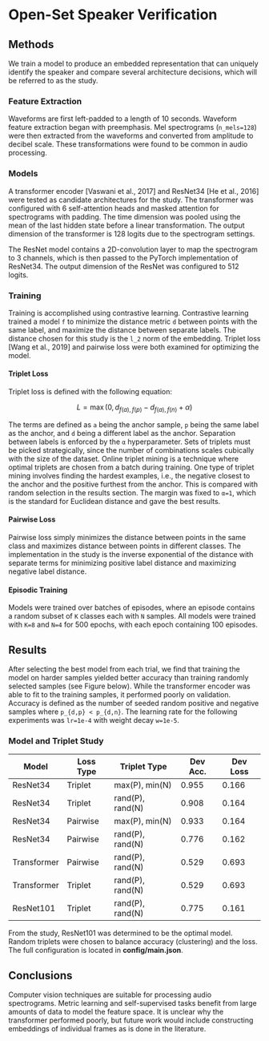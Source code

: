 # Open-Set Speaker Verification

## Methods

We train a model to produce an embedded representation that can uniquely identify the speaker and compare several architecture decisions, which will be referred to as the study.

### Feature Extraction

Waveforms are first left-padded to a length of 10 seconds. Waveform feature extraction began with preemphasis. Mel spectrograms (`n_mels=128`) were then extracted from the waveforms and converted from amplitude to decibel scale. These transformations were found to be common in audio processing.

### Models

A transformer encoder [Vaswani et al., 2017] and ResNet34 [He et al., 2016] were tested as candidate architectures for the study. The transformer was configured with 6 self-attention heads and masked attention for spectrograms with padding. The time dimension was pooled using the mean of the last hidden state before a linear transformation. The output dimension of the transformer is 128 logits due to the spectrogram settings.

The ResNet model contains a 2D-convolution layer to map the spectrogram to 3 channels, which is then passed to the PyTorch implementation of ResNet34. The output dimension of the ResNet was configured to 512 logits.

### Training

Training is accomplished using contrastive learning. Contrastive learning trained a model `f` to minimize the distance metric `d` between points with the same label, and maximize the distance between separate labels. The distance chosen for this study is the `l_2` norm of the embedding. Triplet loss [Wang et al., 2019] and pairwise loss were both examined for optimizing the model.

#### Triplet Loss

Triplet loss is defined with the following equation:

```math
L = \max(0, d_{f(a),f(p)} - d_{f(a),f(n)} + \alpha)
```

The terms are defined as `a` being the anchor sample, `p` being the same label as the anchor, and `d` being a different label as the anchor. Separation between labels is enforced by the `α` hyperparameter. Sets of triplets must be picked strategically, since the number of combinations scales cubically with the size of the dataset. Online triplet mining is a technique where optimal triplets are chosen from a batch during training. One type of triplet mining involves finding the hardest examples, i.e., the negative closest to the anchor and the positive furthest from the anchor. This is compared with random selection in the results section. The margin was fixed to `α=1`, which is the standard for Euclidean distance and gave the best results.

#### Pairwise Loss

Pairwise loss simply minimizes the distance between points in the same class and maximizes distance between points in different classes. The implementation in the study is the inverse exponential of the distance with separate terms for minimizing positive label distance and maximizing negative label distance.

#### Episodic Training

Models were trained over batches of episodes, where an episode contains a random subset of `K` classes each with `N` samples. All models were trained with `K=8` and `N=4` for 500 epochs, with each epoch containing 100 episodes.

## Results

After selecting the best model from each trial, we find that training the model on harder samples yielded better accuracy than training randomly selected samples (see Figure below). While the transformer encoder was able to fit to the training samples, it performed poorly on validation. Accuracy is defined as the number of seeded random positive and negative samples where `p_{d,p} < p_{d,n}`. The learning rate for the following experiments was `lr=1e-4` with weight decay `w=1e-5`.

### Model and Triplet Study

| Model      | Loss Type | Triplet Type       | Dev Acc. | Dev Loss |
|------------|----------|--------------------|----------|----------|
| ResNet34   | Triplet  | max(P), min(N)     | 0.955    | 0.166    |
| ResNet34   | Triplet  | rand(P), rand(N)   | 0.908    | 0.164    |
| ResNet34   | Pairwise | max(P), min(N)     | 0.933    | 0.164    |
| ResNet34   | Pairwise | rand(P), rand(N)   | 0.776    | 0.162    |
| Transformer | Pairwise | rand(P), rand(N)  | 0.529    | 0.693    |
| Transformer | Triplet  | rand(P), rand(N)  | 0.529    | 0.693    |
| ResNet101  | Triplet  | rand(P), rand(N)   | 0.775    | 0.161    |

From the study, ResNet101 was determined to be the optimal model. Random triplets were chosen to balance accuracy (clustering) and the loss. The full configuration is located in **config/main.json**.

## Conclusions

Computer vision techniques are suitable for processing audio spectrograms. Metric learning and self-supervised tasks benefit from large amounts of data to model the feature space. It is unclear why the transformer performed poorly, but future work would include constructing embeddings of individual frames as is done in the literature.

